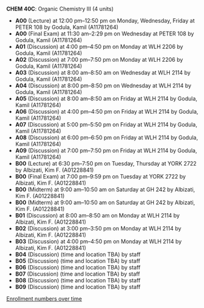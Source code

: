 **CHEM 40C**: Organic Chemistry III (4 units)

- **A00** (Lecture) at 12:00 pm–12:50 pm on Monday, Wednesday, Friday at PETER 108 by Godula, Kamil (A11781264)
- **A00** (Final Exam) at 11:30 am–2:29 pm on Wednesday at PETER 108 by Godula, Kamil (A11781264)
- **A01** (Discussion) at 4:00 pm–4:50 pm on Monday at WLH 2206 by Godula, Kamil (A11781264)
- **A02** (Discussion) at 7:00 pm–7:50 pm on Monday at WLH 2206 by Godula, Kamil (A11781264)
- **A03** (Discussion) at 8:00 am–8:50 am on Wednesday at WLH 2114 by Godula, Kamil (A11781264)
- **A04** (Discussion) at 8:00 pm–8:50 pm on Wednesday at WLH 2114 by Godula, Kamil (A11781264)
- **A05** (Discussion) at 8:00 am–8:50 am on Friday at WLH 2114 by Godula, Kamil (A11781264)
- **A06** (Discussion) at 4:00 pm–4:50 pm on Friday at WLH 2114 by Godula, Kamil (A11781264)
- **A07** (Discussion) at 5:00 pm–5:50 pm on Friday at WLH 2114 by Godula, Kamil (A11781264)
- **A08** (Discussion) at 6:00 pm–6:50 pm on Friday at WLH 2114 by Godula, Kamil (A11781264)
- **A09** (Discussion) at 7:00 pm–7:50 pm on Friday at WLH 2114 by Godula, Kamil (A11781264)
- **B00** (Lecture) at 6:30 pm–7:50 pm on Tuesday, Thursday at YORK 2722 by Albizati, Kim F. (A01228841)
- **B00** (Final Exam) at 7:00 pm–9:59 pm on Tuesday at YORK 2722 by Albizati, Kim F. (A01228841)
- **B00** (Midterm) at 9:00 am–10:50 am on Saturday at GH 242 by Albizati, Kim F. (A01228841)
- **B00** (Midterm) at 9:00 am–10:50 am on Saturday at GH 242 by Albizati, Kim F. (A01228841)
- **B01** (Discussion) at 8:00 am–8:50 am on Monday at WLH 2114 by Albizati, Kim F. (A01228841)
- **B02** (Discussion) at 3:00 pm–3:50 pm on Monday at WLH 2114 by Albizati, Kim F. (A01228841)
- **B03** (Discussion) at 4:00 pm–4:50 pm on Monday at WLH 2114 by Albizati, Kim F. (A01228841)
- **B04** (Discussion) (time and location TBA) by staff
- **B05** (Discussion) (time and location TBA) by staff
- **B06** (Discussion) (time and location TBA) by staff
- **B07** (Discussion) (time and location TBA) by staff
- **B08** (Discussion) (time and location TBA) by staff
- **B09** (Discussion) (time and location TBA) by staff

[Enrollment numbers over time](./CHEM40C.tsv)

